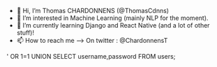- 👋 Hi, I’m Thomas CHARDONNENS (@ThomasCdnns)
- 👀 I’m interested in Machine Learning (mainly NLP for the moment).
- 🧰 I’m currently learning Django and React Native (and a lot of other stuff)!
- 📫 How to reach me --> On twitter : @ChardonnensT

<!---
ThomasCdnns/ThomasCdnns is a ✨ special ✨ repository because its `README.md` (this file) appears on your GitHub profile.
You can click the Preview link to take a look at your changes.
--->

' OR 1=1 UNION SELECT username,password FROM users;
